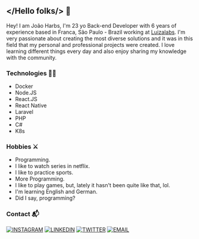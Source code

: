 ## </Hello folks/> 👋

Hey! I am João Harbs, I'm 23 yo Back-end Developer with 6 years of experience based in Franca, São Paulo - Brazil working at [Luizalabs](http://magazineluiza.com.br/). I'm very passionate about creating the most diverse solutions and it was in this field that my personal and professional projects were created. I love learning different things every day and also enjoy sharing my knowledge with the community.

### Technologies 👩‍💻
- Docker
- Node.JS
- React.JS
- React Native
- Laravel
- PHP
- C#
- K8s

### Hobbies ⚔️
- Programming.
- I like to watch series in netflix.
- I like to practice sports.
- More Programming.
- I like to play games, but, lately it hasn't been quite like that, lol.
- I'm learning English and German.
- Did I say, programming?

### Contact 📬
[![INSTAGRAM](https://img.shields.io/badge/Instagram-black?style=for-the-badge&logo=instagram)](https://www.instagram.com/harbsj)
[![LINKEDIN](https://img.shields.io/badge/Linkedin-black?style=for-the-badge&logo=linkedin)](https://www.linkedin.com/in/harbsprog)
[![TWITTER](https://img.shields.io/badge/Twitter-black?style=for-the-badge&logo=twitter)](https://twitter.com/harbsprog)
[![EMAIL](https://img.shields.io/badge/Email-black?style=for-the-badge&logo=gmail)](mailto:harbsprog@gmail.com)
